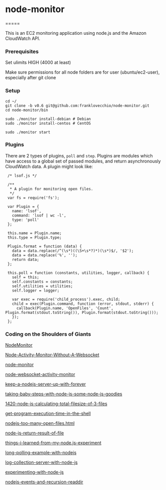 # node-monitor
=====

This is an EC2 monitoring application using node.js and the Amazon CloudWatch API.

### Prerequisites
	
Set ulimits HIGH (4000 at least)

Make sure permissions for all node folders are for user (ubuntu/ec2-user), especially after git clone

### Setup

    cd ~/
    git clone -b v0.6 git@github.com:franklovecchio/node-monitor.git
    cd node-monitor/bin
    
	sudo ./monitor install-debian # Debian
	sudo ./monitor install-centos # CentOS
	
	sudo ./monitor start
	
### Plugins

There are 2 types of plugins, `poll` and `step`.  Plugins are modules which have access to a global set of passed modules, and return asynchronously CloudWatch data.  A plugin might look like:

     /* lsof.js */

     /**
      * A plugin for monitoring open files.
      */
     var fs = require('fs');

     var Plugin = {
       name: 'lsof',
       command: 'lsof | wc -l',
       type: 'poll'
     };

     this.name = Plugin.name;
     this.type = Plugin.type;

     Plugin.format = function (data) {
       data = data.replace(/^(\s*)((\S+\s*?)*)(\s*)$/, '$2');
       data = data.replace('%', '');
       return data;
     };

     this.poll = function (constants, utilities, logger, callback) {
       self = this;
       self.constants = constants;
       self.utilities = utilities;
       self.logger = logger;

       var exec = require('child_process').exec, child;
       child = exec(Plugin.command, function (error, stdout, stderr) {
         callback(Plugin.name, 'OpenFiles', 'Count', Plugin.format(stdout.toString()), Plugin.format(stdout.toString()));
       });
     };


### Coding on the Shoulders of Giants

[NodeMonitor](https://github.com/meltingice/NodeMonitor)

[Node-Activity-Monitor-Without-A-Websocket](https://github.com/robrighter/Node-Activity-Monitor-Without-A-Websocket)

[node-monitor](https://github.com/lorenwest/node-monitor)

[node-websocket-activity-monitor](https://github.com/makoto/node-websocket-activity-monitor)

[keep-a-nodejs-server-up-with-forever](http://blog.nodejitsu.com/keep-a-nodejs-server-up-with-forever)

[taking-baby-steps-with-node-js-some-node-js-goodies](http://elegantcode.com/2011/04/12/taking-baby-steps-with-node-js-some-node-js-goodies/)

[1420-node-js-calculating-total-filesize-of-3-files](http://refactormycode.com/codes/1420-node-js-calculating-total-filesize-of-3-files)

[get-program-execution-time-in-the-shell](http://stackoverflow.com/questions/385408/get-program-execution-time-in-the-shell)

[nodejs-too-many-open-files.html](http://www.neeraj.name/2010/03/30/nodejs-too-many-open-files.html)

[node-js-return-result-of-file](http://stackoverflow.com/questions/3877915/node-js-return-result-of-file)

[things-i-learned-from-my-node.js-experiment](http://jeffkreeftmeijer.com/2010/things-i-learned-from-my-node.js-experiment)

[long-polling-example-with-nodejs](http://www.contentwithstyle.co.uk/content/long-polling-example-with-nodejs)

[log-collection-server-with-node-js](http://lethain.com/log-collection-server-with-node-js)

[experimenting-with-node-js](http://jeffkreeftmeijer.com/2010/experimenting-with-node-js)

[nodejs-events-and-recursion-readdir](http://utahjs.com/2010/09/16/nodejs-events-and-recursion-readdir/)